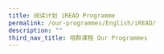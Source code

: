 ```yaml
---
title: 阅读计划 iREAD Programme
permalink: /our-programmes/English/iREAD/
description: ""
third_nav_title: 培群课程 Our Programmes
---
```


